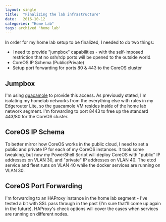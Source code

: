 ```yaml
---
layout: single
title:  "Finalizing the lab infrastructure"
date:   2016-10-12
categories: "Home Lab"
tags: archived 'home lab'
---
```

In order for my home lab setup to be finalized, I needed to do two things:

* I need to provide "jumpbox" capabilities - with the self-imposed restriction that no ssh/rdp ports will be opened to the outside world. 
* CoreOS IP Schema (Public/Private)
* Setup port forwarding for ports 80 & 443 to the CoreOS cluster

## Jumpbox

I'm using [guacamole][1] to provide this access. As previously stated, I'm isolating my homelab networks from the everything else with rules in my Edgerouter Lite, so the guacamole VM resides inside of the home lab network segment. I'm forwarding to port 8443 to free up the standard 443/80 for the CoreOS cluster.

## CoreOS IP Schema

To better mirror how CoreOS works in the public cloud, I need to set a public and private IP for each of my CoreOS instances. It took some tweaking, but now my PowerShell Script will deploy CoreOS with "public" IP addresses on VLAN 30, and "private" IP addresses on VLAN 40. The etcd service and fleet runs on VLAN 40 while the docker services are running on VLAN 30.

## CoreOS Port Forwarding

I'm forwarding to an HAProxy instance in the home lab segment - I've tested a bit with SSL pass through in the past (I'm sure that'll come up again in the future). HAProxy's check options will cover the cases when services are running on different nodes.

[1]: https://guacamole.incubator.apache.org/
